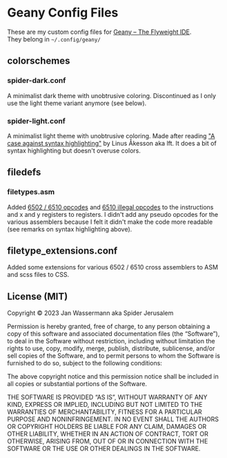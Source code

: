 # Geany Config Files
These are my custom config files for [Geany – The Flyweight IDE](https://www.geany.org/).<br>
They belong in `~/.config/geany/`

## colorschemes
### spider-dark.conf
A minimalist dark theme with unobtrusive coloring. Discontinued as I only use the light theme variant anymore (see below).

### spider-light.conf
A minimalist light theme with unobtrusive coloring. Made after reading ["A case against syntax highlighting"](http://www.linusakesson.net/programming/syntaxhighlighting/index.php) by Linus Åkesson aka lft. It does a bit of syntax highlighting but doesn't overuse colors.

## filedefs
### filetypes.asm
Added [6502 / 6510 opcodes](http://unusedino.de/ec64/technical/aay/c64/bmain.htm) and [6510 illegal opcodes](http://unusedino.de/ec64/technical/aay/c64/ibmain.htm) to the instructions and x and y registers to registers. I didn't add any pseudo opcodes for the various assemblers because I felt it didn't make the code more readable (see remarks on syntax highlighting above).

## filetype_extensions.conf
Added some extensions for various 6502 / 6510 cross assemblers to ASM and scss files to CSS.

## License (MIT)
Copyright © 2023 Jan Wassermann aka Spider Jerusalem

Permission is hereby granted, free of charge, to any person obtaining a copy of this software and associated documentation files (the “Software”), to deal in the Software without restriction, including without limitation the rights to use, copy, modify, merge, publish, distribute, sublicense, and/or sell copies of the Software, and to permit persons to whom the Software is furnished to do so, subject to the following conditions:

The above copyright notice and this permission notice shall be included in all copies or substantial portions of the Software.

THE SOFTWARE IS PROVIDED “AS IS”, WITHOUT WARRANTY OF ANY KIND, EXPRESS OR IMPLIED, INCLUDING BUT NOT LIMITED TO THE WARRANTIES OF MERCHANTABILITY, FITNESS FOR A PARTICULAR PURPOSE AND NONINFRINGEMENT. IN NO EVENT SHALL THE AUTHORS OR COPYRIGHT HOLDERS BE LIABLE FOR ANY CLAIM, DAMAGES OR OTHER LIABILITY, WHETHER IN AN ACTION OF CONTRACT, TORT OR OTHERWISE, ARISING FROM, OUT OF OR IN CONNECTION WITH THE SOFTWARE OR THE USE OR OTHER DEALINGS IN THE SOFTWARE.
